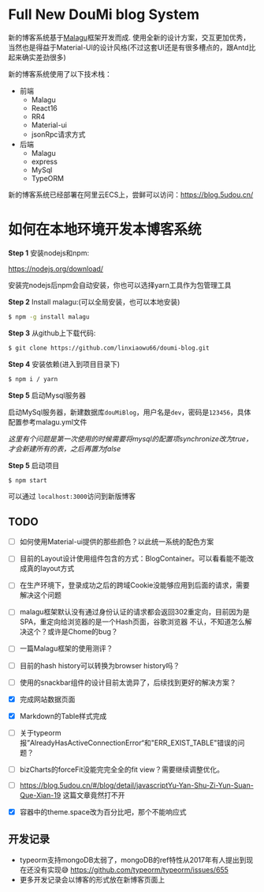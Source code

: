 # Full New DouMi blog System

新的博客系统基于[Malagu](https://github.com/muxiangqiu/malagu)框架开发而成. 使用全新的设计方案，交互更加优秀，当然也是得益于Material-UI的设计风格(不过这套UI还是有很多槽点的，跟Antd比起来确实差劲很多)

新的博客系统使用了以下技术栈：

+ 前端
  + Malagu
  + React16
  + RR4
  + Material-ui
  + jsonRpc请求方式
+ 后端
  + Malagu
  + express
  + MySql
  + TypeORM

新的博客系统已经部署在阿里云ECS上，尝鲜可以访问：https://blog.5udou.cn/

# 如何在本地环境开发本博客系统

**Step 1** 安装nodejs和npm:

https://nodejs.org/download/

安装完nodejs后npm会自动安装，你也可以选择yarn工具作为包管理工具

**Step 2** Install malagu:(可以全局安装，也可以本地安装)

``` bash
$ npm -g install malagu
```

**Step 3** 从github上下载代码:

``` bash
$ git clone https://github.com/linxiaowu66/doumi-blog.git
```

**Step 4** 安装依赖(进入到项目目录下)

``` bash
$ npm i / yarn
```

**Step 5** 启动Mysql服务器

启动MySql服务器，新建数据库`douMiBlog`，用户名是`dev`，密码是`123456`，具体配置参考malagu.yml文件

*这里有个问题是第一次使用的时候需要将mysql的配置项synchronize改为true，才会新建所有的表，之后再置为false*

**Step 5** 启动项目

```bash
$ npm start
```

可以通过 `localhost:3000`访问到新版博客

## TODO

  - [ ] 如何使用Material-ui提供的那些颜色？以此统一系统的配色方案
  - [ ] 目前的Layout设计使用组件包含的方式：BlogContainer。可以看看能不能改成真的layout方式
  - [ ] 在生产环境下，登录成功之后的跨域Cookie没能够应用到后面的请求，需要解决这个问题
  - [ ] malagu框架默认没有通过身份认证的请求都会返回302重定向，目前因为是SPA，重定向给浏览器的是一个Hash页面，谷歌浏览器
    不认，不知道怎么解决这个？或许是Chome的bug？
  - [ ] 一篇Malagu框架的使用测评？
  - [ ] 目前的hash history可以转换为browser history吗？
  - [ ] 使用的snackbar组件的设计目前太诡异了，后续找到更好的解决方案？
  - [x] 完成网站数据页面
  - [x] Markdown的Table样式完成
  - [ ] 关于typeorm报”AlreadyHasActiveConnectionError“和"ERR_EXIST_TABLE"错误的问题？
  - [ ] bizCharts的forceFit没能完完全全的fit view？需要继续调整优化。
  - [ ] https://blog.5udou.cn/#/blog/detail/javascriptYu-Yan-Shu-Zi-Yun-Suan-Que-Xian-19 这篇文章竟然打不开
  - [x] 容器中的theme.space改为百分比吧，那个不能响应式


## 开发记录
* typeorm支持mongoDB太弱了，mongoDB的ref特性从2017年有人提出到现在还没有实现😅
  https://github.com/typeorm/typeorm/issues/655
* 更多开发记录会以博客的形式放在新博客页面上

